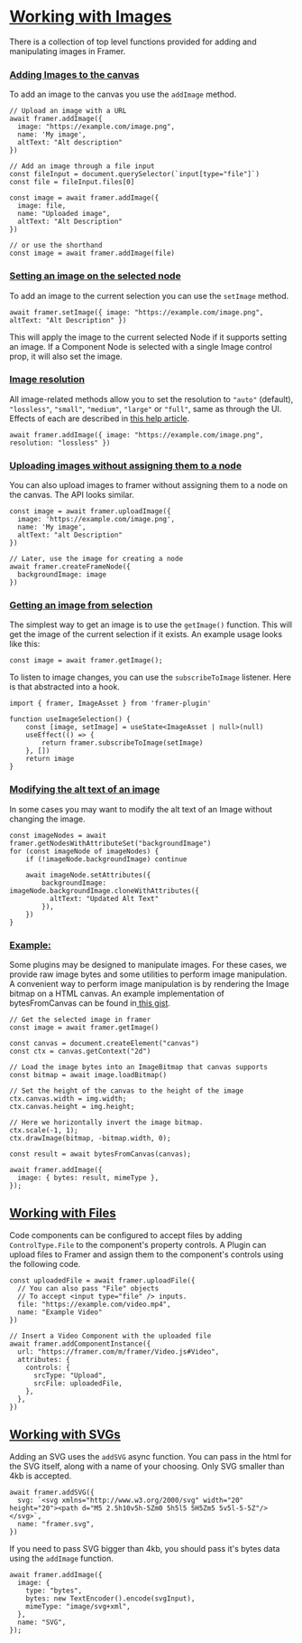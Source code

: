 # [Working with Images](https://www.framer.com/developers/assets#working-with-images)
There is a collection of top level functions provided for adding and manipulating images in Framer.
### [Adding Images to the canvas](https://www.framer.com/developers/assets#adding-images-to-the-canvas)
To add an image to the canvas you use the `addImage` method.
```
// Upload an image with a URL
await framer.addImage({
  image: "https://example.com/image.png",
  name: 'My image',
  altText: "Alt description"
})

// Add an image through a file input
const fileInput = document.querySelector(`input[type="file"]`)
const file = fileInput.files[0]

const image = await framer.addImage({
  image: file, 
  name: "Uploaded image", 
  altText: "Alt Description" 
})

// or use the shorthand
const image = await framer.addImage(file)
```

### [Setting an image on the selected node](https://www.framer.com/developers/assets#setting-an-image-on-the-selected-node)
To add an image to the current selection you can use the `setImage` method.
```
await framer.setImage({ image: "https://example.com/image.png", altText: "Alt Description" })
```

This will apply the image to the current selected Node if it supports setting an image. If a Component Node is selected with a single Image control prop, it will also set the image.
### [Image resolution](https://www.framer.com/developers/assets#image-resolution)
All image-related methods allow you to set the resolution to `"auto"` (default), `"lossless"`, `"small"`, `"medium"`, `"large"` or `"full"`, same as through the UI. Effects of each are described in [this help article](https://www.framer.com/help/articles/image-resolution-options/).
```
await framer.addImage({ image: "https://example.com/image.png", resolution: "lossless" })
```

### [Uploading images without assigning them to a node](https://www.framer.com/developers/assets#uploading-images-without-assigning-them-to-a-node)
You can also upload images to framer without assigning them to a node on the canvas. The API looks similar.
```
const image = await framer.uploadImage({
  image: 'https://example.com/image.png',
  name: 'My image',
  altText: "alt Description"
})

// Later, use the image for creating a node
await framer.createFrameNode({
  backgroundImage: image
})
```

### [Getting an image from selection](https://www.framer.com/developers/assets#getting-an-image-from-selection)
The simplest way to get an image is to use the `getImage()` function. This will get the image of the current selection if it exists. An example usage looks like this:
```
const image = await framer.getImage();
```

To listen to image changes, you can use the `subscribeToImage` listener. Here is that abstracted into a hook.
```
import { framer, ImageAsset } from 'framer-plugin'

function useImageSelection() {
    const [image, setImage] = useState<ImageAsset | null>(null)
    useEffect(() => {
        return framer.subscribeToImage(setImage)
    }, [])
    return image
}
```

### [Modifying the alt text of an image](https://www.framer.com/developers/assets#modifying-the-alt-text-of-an-image)
In some cases you may want to modify the alt text of an Image without changing the image.
```
const imageNodes = await framer.getNodesWithAttributeSet("backgroundImage")
for (const imageNode of imageNodes) {
    if (!imageNode.backgroundImage) continue

    await imageNode.setAttributes({
        backgroundImage: imageNode.backgroundImage.cloneWithAttributes({
          altText: "Updated Alt Text"
        }),
    })
}
```

### [Example:](https://www.framer.com/developers/assets#example-image-processing)
Some plugins may be designed to manipulate images. For these cases, we provide raw image bytes and some utilities to perform image manipulation. A convenient way to perform image manipulation is by rendering the Image bitmap on a HTML canvas. An example implementation of bytesFromCanvas can be found in[ this gist](https://gist.github.com/huntercaron/6cd9b38229ea06255de7a79a257308d7).
```
// Get the selected image in framer
const image = await framer.getImage()

const canvas = document.createElement("canvas")
const ctx = canvas.getContext("2d")

// Load the image bytes into an ImageBitmap that canvas supports
const bitmap = await image.loadBitmap()

// Set the height of the canvas to the height of the image
ctx.canvas.width = img.width;
ctx.canvas.height = img.height;

// Here we horizontally invert the image bitmap.
ctx.scale(-1, 1);
ctx.drawImage(bitmap, -bitmap.width, 0);

const result = await bytesFromCanvas(canvas);

await framer.addImage({
  image: { bytes: result, mimeType },
});
```

## [Working with Files](https://www.framer.com/developers/assets#working-with-files)
Code components can be configured to accept files by adding `ControlType.File` to the component's property controls. A Plugin can upload files to Framer and assign them to the component's controls using the following code.
```
const uploadedFile = await framer.uploadFile({
  // You can also pass "File" objects
  // To accept <input type="file" /> inputs.
  file: "https://example.com/video.mp4",
  name: "Example Video" 
})

// Insert a Video Component with the uploaded file
await framer.addComponentInstance({
  url: "https://framer.com/m/framer/Video.js#Video",
  attributes: {
    controls: {
      srcType: "Upload",
      srcFile: uploadedFile,
    },
  },
})
```

## [Working with SVGs](https://www.framer.com/developers/assets#working-with-svgs)
Adding an SVG uses the `addSVG` async function. You can pass in the html for the SVG itself, along with a name of your choosing. Only SVG smaller than 4kb is accepted.
```
await framer.addSVG({
  svg: `<svg xmlns="http://www.w3.org/2000/svg" width="20" height="20"><path d="M5 2.5h10v5h-5Zm0 5h5l5 5H5Zm5 5v5l-5-5Z"/></svg>`,
  name: "framer.svg",
})
```

If you need to pass SVG bigger than 4kb, you should pass it's bytes data using the `addImage` function.
```
await framer.addImage({
  image: {
    type: "bytes",
    bytes: new TextEncoder().encode(svgInput),
    mimeType: "image/svg+xml",
  },
  name: "SVG",
});
```

